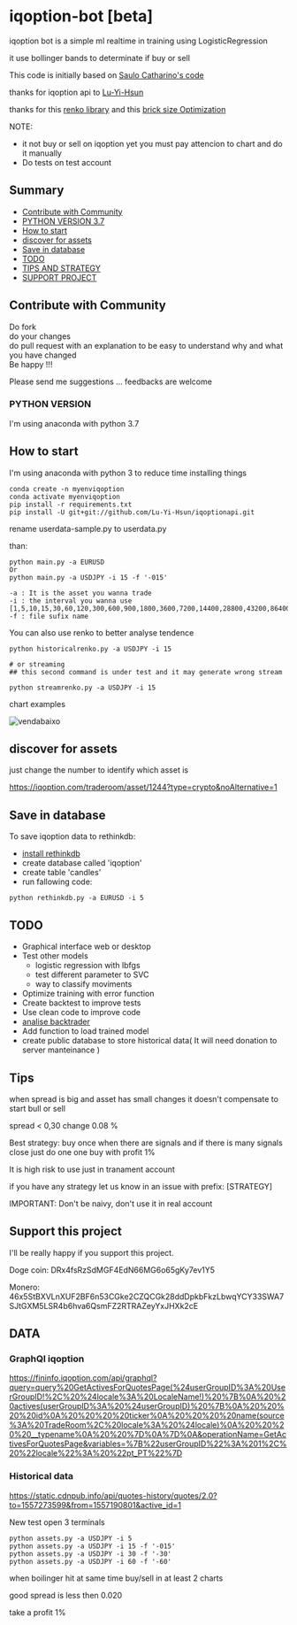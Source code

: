 # iqoption-bot [beta]

iqoption bot is a simple ml realtime in training using LogisticRegression

it use bollinger bands to determinate if buy or sell

This code is initially based on [Saulo Catharino's code](https://github.com/saulocatharino/machine_learning_for_traders)<br>

thanks for iqoption api to [Lu-Yi-Hsun](https://github.com/Lu-Yi-Hsun/iqoptionapi)

thanks for this [renko library](https://github.com/quantroom-pro/pyrenko) and this [brick size Optimization](https://towardsdatascience.com/renko-brick-size-optimization-34d64400f60e)

NOTE:
 - it not buy or sell on iqoption yet you must pay attencion to chart and do it manually
 - Do tests on test account

## Summary

- [Contribute with Community](#contribe)
- [PYTHON VERSION 3.7](#pythonversion)
- [How to start](#howtostart)
- [discover for assets](#discoverassets)
- [Save in database](#database)
- [TODO](#todo)
- [TIPS AND STRATEGY](#tipsStrategy)
- [SUPPORT PROJECT](#support)

<div id='contribe'/>

## Contribute with Community

Do fork<br>
do your changes<br>
do pull request with an explanation to be easy to understand why and what you have changed<br>
Be happy !!!

Please send me suggestions ... feedbacks are welcome


<div id='pythonversion'/>

### PYTHON VERSION

I'm using anaconda with python 3.7


<div id='howtostart'/>

## How to start

I'm using anaconda with python 3 to reduce time installing things

```
conda create -n myenviqoption
conda activate myenviqoption
pip install -r requirements.txt
pip install -U git+git://github.com/Lu-Yi-Hsun/iqoptionapi.git

```

rename userdata-sample.py to userdata.py

than:

```
python main.py -a EURUSD
Or
python main.py -a USDJPY -i 15 -f '-015'
```
```
-a : It is the asset you wanna trade
-i : the interval you wanna use [1,5,10,15,30,60,120,300,600,900,1800,3600,7200,14400,28800,43200,86400,604800,2592000,'all']
-f : file sufix name
```

You can also use renko to better analyse tendence

```
python historicalrenko.py -a USDJPY -i 15

# or streaming
## this second command is under test and it may generate wrong stream

python streamrenko.py -a USDJPY -i 15
```

chart examples

![vendabaixo](https://i.imgur.com/dm4WxCs.png)

<div id='discoverassets'/>

## discover for assets

just change the number to identify which asset is

https://iqoption.com/traderoom/asset/1244?type=crypto&noAlternative=1


<div id='database'/>

## Save in database

To save iqoption data to rethinkdb:
- [install rethinkdb](https://computingforgeeks.com/how-to-install-rethinkdb-on-ubuntu/)
- create database called 'iqoption'
- create table 'candles'
- run fallowing code:

```
python rethinkdb.py -a EURUSD -i 5
```

<div id='todo'/>

## TODO

- Graphical interface web or desktop
- Test other models
  - logistic regression with lbfgs
  - test different parameter to SVC
  - way to classify moviments
- Optimize training with error function
- Create backtest to improve tests
- Use clean code to improve code
- [analise backtrader](https://www.backtrader.com/)
- Add function to load trained model
- create public database to store historical data( It will need donation to server manteinance )


<div id='tipsStrategy'/>

## Tips

when spread is big and asset has small changes it doesn't compensate to start bull or sell

spread < 0,30
change 0.08 %


Best strategy: buy once when there are signals and if there is many signals close just do one one buy with profit 1%

It is high risk to use just in tranament account

if you have any strategy let us know in an issue with prefix: [STRATEGY]

IMPORTANT: Don't be naivy, don't use it in real account

<div id='support'/>

## Support this project

I'll be really happy if you support this project.

Doge coin: DRx4fsRzSdMGF4EdN66MG6o65gKy7ev1Y5

Monero: 46x5StBXVLnXUF2BF6n53CGke2CZQCGk28ddDpkbFkzLbwqYCY33SWA7SJtGXM5LSR4b6hva6QsmFZ2RTRAZeyYxJHXk2cE

## DATA

### GraphQl iqoption

https://fininfo.iqoption.com/api/graphql?query=query%20GetActivesForQuotesPage(%24userGroupID%3A%20UserGroupID!%2C%20%24locale%3A%20LocaleName!)%20%7B%0A%20%20actives(userGroupID%3A%20%24userGroupID)%20%7B%0A%20%20%20%20id%0A%20%20%20%20ticker%0A%20%20%20%20name(source%3A%20TradeRoom%2C%20locale%3A%20%24locale)%0A%20%20%20%20__typename%0A%20%20%7D%0A%7D%0A&operationName=GetActivesForQuotesPage&variables=%7B%22userGroupID%22%3A%201%2C%20%22locale%22%3A%20%22pt_PT%22%7D

### Historical data

https://static.cdnpub.info/api/quotes-history/quotes/2.0?to=1557273599&from=1557190801&active_id=1

New test open 3 terminals
```
python assets.py -a USDJPY -i 5
python assets.py -a USDJPY -i 15 -f '-015'
python assets.py -a USDJPY -i 30 -f '-30'
python assets.py -a USDJPY -i 60 -f '-60'
```

when boilinger hit at same time buy/sell in at least 2 charts


good spread is less then 0.020

take a profit 1%
